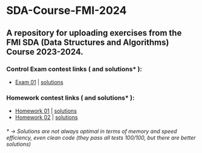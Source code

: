 # SDA-Course-FMI-2024
## A repository for uploading exercises from the FMI SDA (Data Structures and Algorithms) Course 2023-2024.

### Control Exam contest links ( and solutions* ):
- <a href="https://www.hackerrank.com/contests/test-1697304732/challenges">Exam 01</a> | <a href="https://github.com/asen-krasimirov/SDA-Course-FMI-2024/tree/master/exams/controls/control01">solutions</a> <br/>
### Homework contest links ( and solutions* ):
- <a href="https://www.hackerrank.com/contests/sda-hw-1-2023/challenges">Homework 01</a> | <a href="https://github.com/asen-krasimirov/SDA-Course-FMI-2024/tree/master/homeworks/homework01">solutions</a> <br/>
- <a href="https://www.hackerrank.com/contests/sda-hw-2-2023/challenges">Homework 02</a> | <a href="https://github.com/asen-krasimirov/SDA-Course-FMI-2024/tree/master/homeworks/homework02">solutions</a> <br/>
###### * -> Solutions are not always optimal in terms of memory and speed efficiency, even clean code (they pass all tests 100/100, but there are better solutions)
